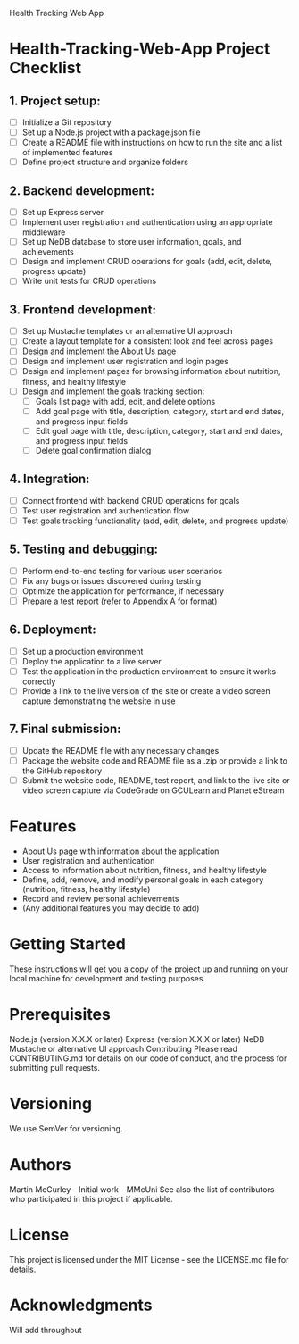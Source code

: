 Health Tracking Web App

# Health-Tracking-Web-App Project Checklist

## 1. Project setup:
- [ ] Initialize a Git repository
- [ ] Set up a Node.js project with a package.json file
- [ ] Create a README file with instructions on how to run the site and a list of implemented features
- [ ] Define project structure and organize folders

## 2. Backend development:
- [ ] Set up Express server
- [ ] Implement user registration and authentication using an appropriate middleware
- [ ] Set up NeDB database to store user information, goals, and achievements
- [ ] Design and implement CRUD operations for goals (add, edit, delete, progress update)
- [ ] Write unit tests for CRUD operations

## 3. Frontend development:
- [ ] Set up Mustache templates or an alternative UI approach
- [ ] Create a layout template for a consistent look and feel across pages
- [ ] Design and implement the About Us page
- [ ] Design and implement user registration and login pages
- [ ] Design and implement pages for browsing information about nutrition, fitness, and healthy lifestyle
- [ ] Design and implement the goals tracking section:
     - [ ] Goals list page with add, edit, and delete options
     - [ ] Add goal page with title, description, category, start and end dates, and progress input fields
     - [ ] Edit goal page with title, description, category, start and end dates, and progress input fields
     - [ ] Delete goal confirmation dialog

## 4. Integration:
- [ ] Connect frontend with backend CRUD operations for goals
- [ ] Test user registration and authentication flow
- [ ] Test goals tracking functionality (add, edit, delete, and progress update)

## 5. Testing and debugging:
- [ ] Perform end-to-end testing for various user scenarios
- [ ] Fix any bugs or issues discovered during testing
- [ ] Optimize the application for performance, if necessary
- [ ] Prepare a test report (refer to Appendix A for format)

## 6. Deployment:
- [ ] Set up a production environment
- [ ] Deploy the application to a live server
- [ ] Test the application in the production environment to ensure it works correctly
- [ ] Provide a link to the live version of the site or create a video screen capture demonstrating the website in use

## 7. Final submission:
- [ ] Update the README file with any necessary changes
- [ ] Package the website code and README file as a .zip or provide a link to the GitHub repository
- [ ] Submit the website code, README, test report, and link to the live site or video screen capture via CodeGrade on GCULearn and Planet eStream

# Features
- About Us page with information about the application
- User registration and authentication
- Access to information about nutrition, fitness, and healthy lifestyle
- Define, add, remove, and modify personal goals in each category (nutrition, fitness, healthy lifestyle)
- Record and review personal achievements
- (Any additional features you may decide to add)

# Getting Started
These instructions will get you a copy of the project up and running on your local machine for development and testing purposes.

# Prerequisites
Node.js (version X.X.X or later)
Express (version X.X.X or later)
NeDB
Mustache or alternative UI approach
Contributing
Please read CONTRIBUTING.md for details on our code of conduct, and the process for submitting pull requests.

# Versioning
We use SemVer for versioning.

# Authors
Martin McCurley - Initial work - MMcUni
See also the list of contributors who participated in this project if applicable.

# License
This project is licensed under the MIT License - see the LICENSE.md file for details.

# Acknowledgments
Will add throughout
